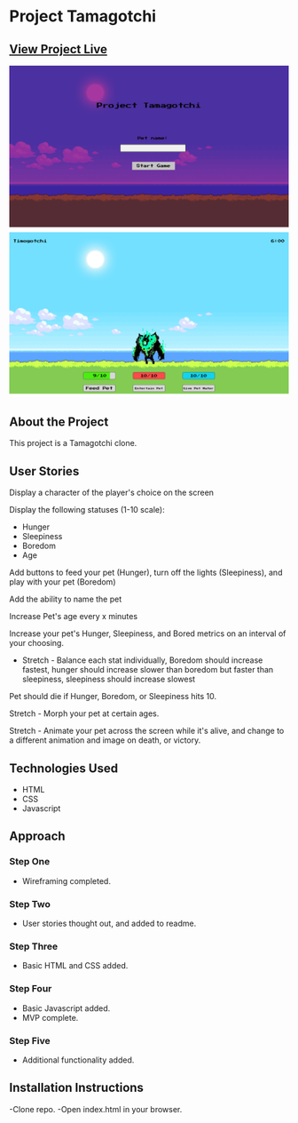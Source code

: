 # Project Tamagotchi
## [View Project Live](https://pages.git.generalassemb.ly/TimothyAllgood/project-tamagotchi/)


![Wireframe Image](./assets/wireframe-2.png)
![Wireframe Image 2](./assets/wireframe.png)

## About the Project

This project is a Tamagotchi clone.

## User Stories

Display a character of the player's choice on the screen

Display the following statuses (1-10 scale):

- Hunger
- Sleepiness
- Boredom
- Age

Add buttons to feed your pet (Hunger), turn off the lights (Sleepiness), and play with your pet (Boredom)

Add the ability to name the pet

Increase Pet's age every x minutes

Increase your pet's Hunger, Sleepiness, and Bored metrics on an interval of your choosing.

- Stretch - Balance each stat individually, Boredom should increase fastest, hunger should increase slower than boredom but faster than sleepiness, sleepiness should increase slowest

Pet should die if Hunger, Boredom, or Sleepiness hits 10.

Stretch - Morph your pet at certain ages.

Stretch - Animate your pet across the screen while it's alive, and change to a different animation and image on death, or victory.

## Technologies Used

- HTML
- CSS
- Javascript

## Approach

### Step One

- Wireframing completed.

### Step Two

- User stories thought out, and added to readme.

### Step Three

- Basic HTML and CSS added.

### Step Four

- Basic Javascript added.
- MVP complete.

### Step Five

- Additional functionality added.


## Installation Instructions

-Clone repo.
-Open index.html in your browser.
